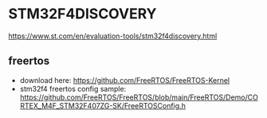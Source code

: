 # STM32F4DISCOVERY

https://www.st.com/en/evaluation-tools/stm32f4discovery.html

## freertos

- download here: https://github.com/FreeRTOS/FreeRTOS-Kernel
- stm32f4 freertos config sample: https://github.com/FreeRTOS/FreeRTOS/blob/main/FreeRTOS/Demo/CORTEX_M4F_STM32F407ZG-SK/FreeRTOSConfig.h
